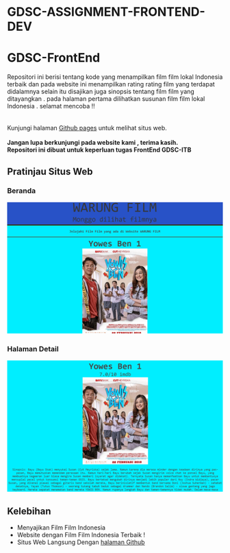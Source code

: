 # GDSC-ASSIGNMENT-FRONTEND-DEV
# GDSC-FrontEnd
Repositori ini berisi tentang kode yang menampilkan film film lokal Indonesia terbaik dan pada website ini menampilkan rating rating film yang terdapat didalamnya selain itu disajikan juga sinopsis tentang film film yang ditayangkan . pada halaman pertama dilihatkan susunan film film lokal Indonesia . selamat mencoba !!
\
\
\
Kunjungi halaman [Github pages](https://dimaradenis.github.io/GDSC-FrontEnd/) untuk melihat situs web. 
\
\
**Jangan lupa berkunjungi pada website kami , terima kasih.**
\
**Repositori ini dibuat untuk keperluan tugas FrontEnd GDSC-ITB**

## Pratinjau Situs Web
### Beranda
![Beranda](img/T1.png)
### Halaman Detail
![Halaman Detail](img/T2.png)

## Kelebihan 
- Menyajikan Film Film Indonesia 
- Website dengan Film Film Indonesia Terbaik !
- Situs Web Langsung Dengan [halaman Github](https://dimaradenis.github.io/GDSC-FrontEnd/)

